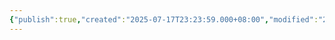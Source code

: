 ```yaml
---
{"publish":true,"created":"2025-07-17T23:23:59.000+08:00","modified":"2025-09-18T16:11:59.053+08:00","cssclasses":""}
---
```


